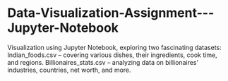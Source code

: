 # Data-Visualization-Assignment---Jupyter-Notebook
Visualization using Jupyter Notebook, exploring two fascinating datasets:  Indian_foods.csv – covering various dishes, their ingredients, cook time, and regions.  Billionaires_stats.csv – analyzing data on billionaires' industries, countries, net worth, and more.
